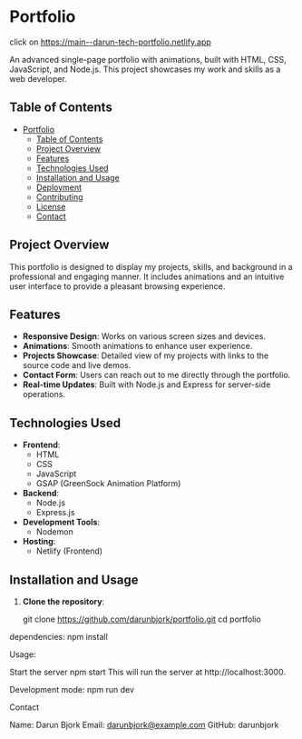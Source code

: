 # Portfolio

click on https://main--darun-tech-portfolio.netlify.app

An advanced single-page portfolio with animations, built with HTML, CSS, JavaScript, and Node.js. This project showcases my work and skills as a web developer.

## Table of Contents

- [Portfolio](#portfolio)
  - [Table of Contents](#table-of-contents)
  - [Project Overview](#project-overview)
  - [Features](#features)
  - [Technologies Used](#technologies-used)
  - [Installation and Usage](#installation-and-usage)
  - [Deployment](#deployment)
  - [Contributing](#contributing)
  - [License](#license)
  - [Contact](#contact)

## Project Overview

This portfolio is designed to display my projects, skills, and background in a professional and engaging manner. It includes animations and an intuitive user interface to provide a pleasant browsing experience.

## Features

- **Responsive Design**: Works on various screen sizes and devices.
- **Animations**: Smooth animations to enhance user experience.
- **Projects Showcase**: Detailed view of my projects with links to the source code and live demos.
- **Contact Form**: Users can reach out to me directly through the portfolio.
- **Real-time Updates**: Built with Node.js and Express for server-side operations.

## Technologies Used

- **Frontend**:
  - HTML
  - CSS
  - JavaScript
  - GSAP (GreenSock Animation Platform)
- **Backend**:
  - Node.js
  - Express.js
- **Development Tools**:
  - Nodemon
- **Hosting**:
  - Netlify (Frontend)

## Installation and Usage

1. **Clone the repository**:

   git clone https://github.com/darunbjork/portfolio.git
   cd portfolio

dependencies:
npm install

Usage:

Start the server
npm start
This will run the server at http://localhost:3000.

Development mode:
npm run dev

Contact

Name: Darun Bjork
Email: darunbjork@example.com
GitHub: darunbjork
